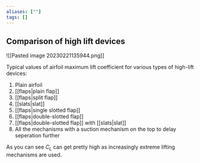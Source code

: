 ```yaml
---
aliases: [""]
tags: []
---
```


## Comparison of high lift devices

![[Pasted image 20230221135944.png]]

Typical values of airfoil maximum lift coefficient for various types of high-lift devices:
1) Plain airfoil
2) [[flaps|plain flap]]
3) [[flaps|split flap]]
4) [[slats|slat]]
5) [[flaps|single slotted flap]]
6) [[flaps|double-slotted flap]]
7) [[flaps|double-slotted flap]] with [[slats|slat]]
8) All the mechanisms with a suction mechanism on the top to delay seperation further

As you can see $C_{L}$ can get pretty high as increasingly extreme lifting mechanisms are used.
